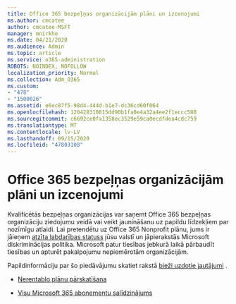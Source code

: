 ```yaml
---
title: Office 365 bezpeļņas organizācijām plāni un izcenojumi
ms.author: cmcatee
author: cmcatee-MSFT
manager: mnirkhe
ms.date: 04/21/2020
ms.audience: Admin
ms.topic: article
ms.service: o365-administration
ROBOTS: NOINDEX, NOFOLLOW
localization_priority: Normal
ms.collection: Adm_O365
ms.custom:
- "478"
- "1500026"
ms.assetid: e6ec87f5-98d4-444d-b1e7-dc36cd60f064
ms.openlocfilehash: 120428310815dd90b1fa0e4a32a4ee2f1eccc588
ms.sourcegitcommit: c6692ce0fa1358ec3529e59ca0ecdfdea4cdc759
ms.translationtype: MT
ms.contentlocale: lv-LV
ms.lasthandoff: 09/15/2020
ms.locfileid: "47803108"
---
```

# <a name="office-365-for-nonprofit-plans-and-pricing"></a>Office 365 bezpeļņas organizācijām plāni un izcenojumi

Kvalificētās bezpeļņas organizācijas var saņemt Office 365 bezpeļņas organizāciju ziedojumu veidā vai veikt jaunināšanu uz papildu līdzekļiem par nozīmīgu atlaidi. Lai pretendētu uz Office 365 Nonprofit plānu, jums ir jāieņem [atzīta labdarības statuss](https://go.microsoft.com/fwlink/p/?LinkID=330253) jūsu valstī un jāpierakstās Microsoft diskriminācijas politika. Microsoft patur tiesības jebkurā laikā pārbaudīt tiesības un apturēt pakalpojumu nepiemērotām organizācijām.
  
Papildinformāciju par šo piedāvājumu skatiet rakstā [bieži uzdotie jautājumi](https://products.office.com/nonprofit/office-365-nonprofit) .
  
- [Nerentablo plānu pārskatīšana](https://products.office.com/nonprofit/office-365-nonprofit-plans-and-pricing?tab=1)

- [Visu Microsoft 365 abonementu salīdzinājums](https://products.office.com/business/compare-more-office-365-for-business-plans)